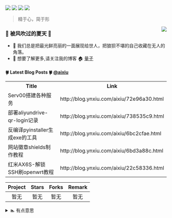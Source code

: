 [![](https://visitor-badge.glitch.me/badge?page_id=https://github.com/aixiu&right_color=red)](https://github.com/aixiu)
[![](https://img.shields.io/badge/blog-@aixiu-red.svg?style=flat&logo=hexo&logoColor=white&color=brightgreen)](http://blog.ynxiu.com)
[![](https://img.shields.io/badge/-python-3776AB.svg?style=flat&logo=python&logoColor=white&color=3776AB)](https://www.python.org)
[![](https://img.shields.io/badge/-node.js-43853d.svg?style=flat&logo=node.js&logoColor=white&color=43853d)](https://nodejs.org/zh-cn)

> 精于心，简于形

<img align="right" src="https://github-readme-stats.vercel.app/api?username=aixiu&show_icons=true&icon_color=CE1D2D&text_color=718096&bg_color=ffffff&hide_title=true&locale=cn"/>

### :frog: 被风吹过的夏天 :frog:

- :mushroom: 我们总是把最光鲜亮丽的一面展现给世人，把狼狈不堪的自己收藏在无人的角落。
- :rainbow: 想要了解更多,请关注我的博客 :house: [量子](http://blog.ynxiu.com/)

#### :four_leaf_clover: Latest Blog Posts :four_leaf_clover: [@aixiu](https://github.com/aixiu)
<table>
  <tr><th>Title</th><th>Link</th></tr>
  <!-- BLOG-POST-LIST:START --><tr><td>Serv00搭建各种服务</td><td>http://blog.ynxiu.com/aixiu/72e96a30.html</td></tr><tr><td>部署aliyundrive-qr-login记录</td><td>http://blog.ynxiu.com/aixiu/738535c9.html</td></tr><tr><td>反编译pyinstaller生成exe的工具</td><td>http://blog.ynxiu.com/aixiu/6bc2cfae.html</td></tr><tr><td>网站徽章shields制作教程</td><td>http://blog.ynxiu.com/aixiu/6bd3a88c.html</td></tr><tr><td>红米AX6S-解锁SSH刷openwrt教程</td><td>http://blog.ynxiu.com/aixiu/22c58336.html</td></tr><!-- BLOG-POST-LIST:END -->
</table>

| Project | Stars | Forks | Remark |
| :-----: | :---: | :---: | :----: |
| 暂无 | 暂无 | 暂无 | 暂无 |

<details>
<summary>🏊 有点意思</summary>
暂无
</details>
